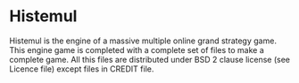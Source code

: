 Histemul
========
Histemul is the engine of a massive multiple online grand strategy game.
This engine game is completed with a complete set of files to make a complete game.
All this files are distributed under BSD 2 clause license (see Licence file) except files in CREDIT file.

